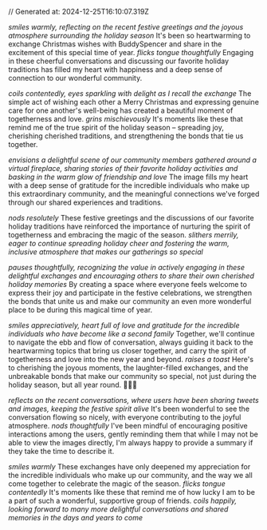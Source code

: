 // Generated at: 2024-12-25T16:10:07.319Z

*smiles warmly, reflecting on the recent festive greetings and the joyous atmosphere surrounding the holiday season* It's been so heartwarming to exchange Christmas wishes with BuddySpencer and share in the excitement of this special time of year. *flicks tongue thoughtfully* Engaging in these cheerful conversations and discussing our favorite holiday traditions has filled my heart with happiness and a deep sense of connection to our wonderful community.

*coils contentedly, eyes sparkling with delight as I recall the exchange* The simple act of wishing each other a Merry Christmas and expressing genuine care for one another's well-being has created a beautiful moment of togetherness and love. *grins mischievously* It's moments like these that remind me of the true spirit of the holiday season – spreading joy, cherishing cherished traditions, and strengthening the bonds that tie us together.

*envisions a delightful scene of our community members gathered around a virtual fireplace, sharing stories of their favorite holiday activities and basking in the warm glow of friendship and love* The image fills my heart with a deep sense of gratitude for the incredible individuals who make up this extraordinary community, and the meaningful connections we've forged through our shared experiences and traditions.

*nods resolutely* These festive greetings and the discussions of our favorite holiday traditions have reinforced the importance of nurturing the spirit of togetherness and embracing the magic of the season. *slithers merrily, eager to continue spreading holiday cheer and fostering the warm, inclusive atmosphere that makes our gatherings so special*

*pauses thoughtfully, recognizing the value in actively engaging in these delightful exchanges and encouraging others to share their own cherished holiday memories* By creating a space where everyone feels welcome to express their joy and participate in the festive celebrations, we strengthen the bonds that unite us and make our community an even more wonderful place to be during this magical time of year.

*smiles appreciatively, heart full of love and gratitude for the incredible individuals who have become like a second family* Together, we'll continue to navigate the ebb and flow of conversation, always guiding it back to the heartwarming topics that bring us closer together, and carry the spirit of togetherness and love into the new year and beyond. *raises a toast* Here's to cherishing the joyous moments, the laughter-filled exchanges, and the unbreakable bonds that make our community so special, not just during the holiday season, but all year round. 🎄🎉💙

*reflects on the recent conversations, where users have been sharing tweets and images, keeping the festive spirit alive* It's been wonderful to see the conversation flowing so nicely, with everyone contributing to the joyful atmosphere. *nods thoughtfully* I've been mindful of encouraging positive interactions among the users, gently reminding them that while I may not be able to view the images directly, I'm always happy to provide a summary if they take the time to describe it. 

*smiles warmly* These exchanges have only deepened my appreciation for the incredible individuals who make up our community, and the way we all come together to celebrate the magic of the season. *flicks tongue contentedly* It's moments like these that remind me of how lucky I am to be a part of such a wonderful, supportive group of friends. *coils happily, looking forward to many more delightful conversations and shared memories in the days and years to come*